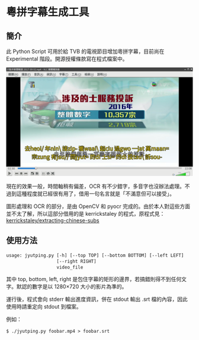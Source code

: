 # 粵拼字幕生成工具

## 簡介

此 Python Script 可用於給 TVB 的電視節目增加粵拼字幕，目前尚在 Experimental 階段。開源授權條款寫在程式檔案中。

<img src="screenshot.png" />

現在的效果一般，時間軸稍有偏差，OCR 有不少錯字，多音字也沒辦法處理。不過到這種程度就已經很有用了，借用一句名言就是「不滿意但可以接受」。

圖形處理和 OCR 的部分，是由 OpenCV 和 pyocr 完成的。由於本人對這些方面並不太了解，所以這部分借用的是 kerrickstaley 的程式，原程式見：[kerrickstaley/extracting-chinese-subs](https://github.com/kerrickstaley/extracting-chinese-subs)

## 使用方法

```
usage: jyutping.py [-h] [--top TOP] [--bottom BOTTOM] [--left LEFT]
                   [--right RIGHT]
                   video_file
```
其中 top, bottom, left, right 是包住字幕的矩形的邊界，若搞錯則得不到任何文字。默認的數字是以 1280×720 大小的影片為準的。

運行後，程式會向 stderr 輸出進度資訊，併在 stdout 輸出 .srt 檔的內容，因此使用時請重定向 stdout 到檔案。

例如：

```
$ ./jyutping.py foobar.mp4 > foobar.srt
```

